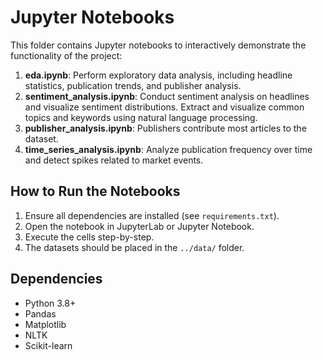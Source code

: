 # Jupyter Notebooks

This folder contains Jupyter notebooks to interactively demonstrate the functionality of the project:

1. **eda.ipynb**: Perform exploratory data analysis, including headline statistics, publication trends, and publisher analysis.
2. **sentiment_analysis.ipynb**: Conduct sentiment analysis on headlines and visualize sentiment distributions. Extract and visualize common topics and keywords using natural language processing.
3. **publisher_analysis.ipynb**: Publishers contribute most articles to the dataset.
4. **time_series_analysis.ipynb**: Analyze publication frequency over time and detect spikes related to market events.

## How to Run the Notebooks
1. Ensure all dependencies are installed (see `requirements.txt`).
2. Open the notebook in JupyterLab or Jupyter Notebook.
3. Execute the cells step-by-step.
4. The datasets should be placed in the `../data/` folder.

## Dependencies
- Python 3.8+
- Pandas
- Matplotlib
- NLTK
- Scikit-learn
